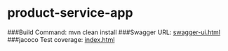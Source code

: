 # product-service-app

###Build Command: mvn clean install
###Swagger URL: [swagger-ui.html](http://localhost:8080/swagger-ui.html)
###jacoco Test coverage: [index.html](file:///target/site/jacoco/index.html)
